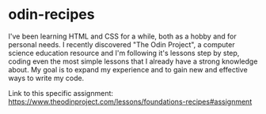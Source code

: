 # odin-recipes

I've been learning HTML and CSS for a while, both as a hobby and for personal needs.
I recently discovered "The Odin Project", a computer science education resource
and I'm following it's lessons step by step, coding even the most
simple lessons that I already have a strong knowledge about.
My goal is to expand my experience and to gain new and effective
ways to write my code.

Link to this specific assignment: https://www.theodinproject.com/lessons/foundations-recipes#assignment